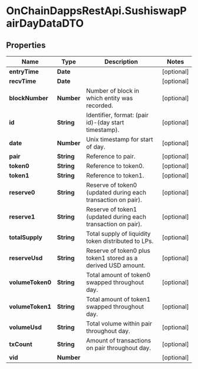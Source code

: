 # OnChainDappsRestApi.SushiswapPairDayDataDTO

## Properties

Name | Type | Description | Notes
------------ | ------------- | ------------- | -------------
**entryTime** | **Date** |  | [optional] 
**recvTime** | **Date** |  | [optional] 
**blockNumber** | **Number** | Number of block in which entity was recorded. | [optional] 
**id** | **String** | Identifier, format: (pair id)-(day start timestamp). | [optional] 
**date** | **Number** | Unix timestamp for start of day. | [optional] 
**pair** | **String** | Reference to pair. | [optional] 
**token0** | **String** | Reference to token0. | [optional] 
**token1** | **String** | Reference to token1. | [optional] 
**reserve0** | **String** | Reserve of token0 (updated during each transaction on pair). | [optional] 
**reserve1** | **String** | Reserve of token1 (updated during each transaction on pair). | [optional] 
**totalSupply** | **String** | Total supply of liquidity token distributed to LPs. | [optional] 
**reserveUsd** | **String** | Reserve of token0 plus token1 stored as a derived USD amount. | [optional] 
**volumeToken0** | **String** | Total amount of token0 swapped throughout day. | [optional] 
**volumeToken1** | **String** | Total amount of token1 swapped throughout day. | [optional] 
**volumeUsd** | **String** | Total volume within pair throughout day. | [optional] 
**txCount** | **String** | Amount of transactions on pair throughout day. | [optional] 
**vid** | **Number** |  | [optional] 


